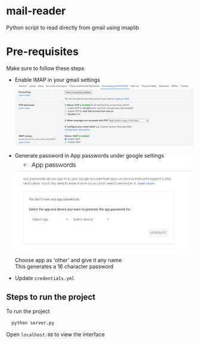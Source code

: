 # mail-reader
Python script to read directly from gmail using imaplib

# Pre-requisites

Make sure to follow these steps

- Enable IMAP in your gmail settings
![App Screenshot](imap.JPG)

- Generate password in App passwords under google settings
![App Screenshot](password.JPG)
Choose app as 'other' and give it any name\
This generates a 16 character password 


- Update ```credentials.yml ```

## Steps to run the project

To run the project
```bash
  python server.py 
```
Open ```localhost:80``` to view the interface
